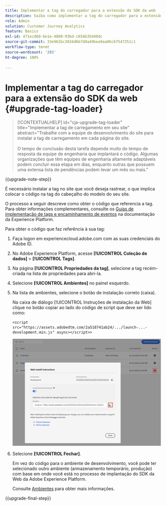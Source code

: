 ```yaml
---
title: Implementar a tag do carregador para a extensão do SDK da web
description: Saiba como implementar a tag do carregador para a extensão do SDK da web
role: Admin
solution: Customer Journey Analytics
feature: Basics
exl-id: 471ecd60-6e1e-4889-93bd-c654b35d40dc
source-git-commit: 33e962bc3834d6b7d0a49bea9aa06c67547351c1
workflow-type: tm+mt
source-wordcount: '283'
ht-degree: 100%

---
```


# Implementar a tag do carregador para a extensão do SDK da web {#upgrade-tag-loader}

<!-- markdownlint-disable MD034 -->

>[!CONTEXTUALHELP]
>id="cja-upgrade-tag-loader"
>title="Implementar a tag de carregamento em seu site"
>abstract="Trabalhe com a equipe de desenvolvimento do site para instalar a tag de carregamento em cada página do site.<br><br>O tempo de conclusão desta tarefa depende muito do tempo de resposta da equipe de engenharia que implantará o código. Algumas organizações que têm equipes de engenharia altamente adaptáveis podem concluir essa etapa em dias, enquanto outras que possuem uma extensa lista de pendências podem levar um mês ou mais."

<!-- markdownlint-enable MD034 -->

{{upgrade-note-step}}

É necessário instalar a tag no site que você deseja rastrear, o que implica colocar o código na tag do cabeçalho do modelo do seu site.

O processo a seguir descreve como obter o código que referencia a tag. Para obter informações complementares, consulte os [Guias de implementação de tags e encaminhamento de eventos](https://experienceleague.adobe.com/pt-br/docs/experience-platform/tags/get-started/implementation-guides) na documentação da Experience Platform.

Para obter o código que faz referência à sua tag:

1. Faça logon em experiencecloud.adobe.com com as suas credenciais do Adobe ID.

1. No Adobe Experience Platform, acesse **[!UICONTROL Coleção de dados]** > **[!UICONTROL Tags]**.

1. Na página **[!UICONTROL Propriedades da tag]**, selecione a tag recém-criada na lista de propriedades para abri-la.

1. Selecione **[!UICONTROL Ambientes]** no painel esquerdo.

1. Na lista de ambientes, selecione o botão de instalação correto (caixa).

   Na caixa de diálogo [!UICONTROL Instruções de instalação da Web] clique no botão copiar ao lado do código de script que deve ser lido como:

   ```
   <script src="https://assets.adobedtm.com/2a518741ab24/.../launch-...-development.min.js" async></script>>
   ```

   ![Ambiente](assets/environment.png)

1. Selecione **[!UICONTROL Fechar]**.

   Em vez do código para o ambiente de desenvolvimento, você pode ter selecionado outro ambiente (armazenamento temporário, produção) com base em onde você está no processo de implantação do SDK da Web da Adobe Experience Platform.

   Consulte [Ambientes](https://experienceleague.adobe.com/docs/experience-platform/tags/publish/environments/environments.html?lang=pt-BR) para obter mais informações.

{{upgrade-final-step}}
